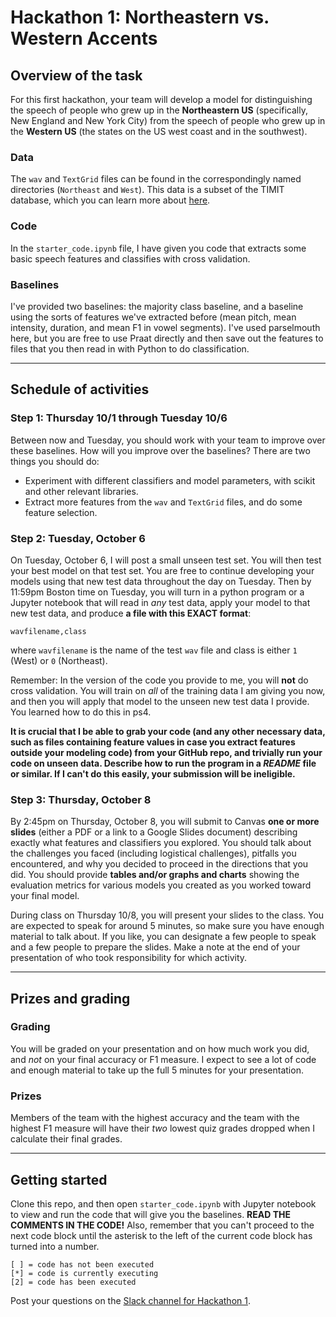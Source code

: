 # Hackathon 1: Northeastern vs. Western Accents

## Overview of the task
For this first hackathon, your team will develop a model for distinguishing the speech of people who grew up in the **Northeastern US** (specifically, New England and New York City) from the speech of people who grew up in the **Western US** (the states on the US west coast and in the southwest). 

### Data
The `wav` and `TextGrid` files can be found in the correspondingly named directories (`Northeast` and `West`). This data is a subset of the TIMIT database, which you can learn more about [here](https://github.com/philipperemy/timit). 

### Code
In the `starter_code.ipynb` file, I have given you code that extracts some basic speech features and classifies with cross validation. 

### Baselines
I've provided two baselines: the majority class baseline, and a baseline using the sorts of features we've  extracted before (mean pitch, mean intensity, duration, and mean F1 in vowel segments). I've used parselmouth here, but you are free to use Praat directly and then save out the features to files that you then read in with Python to do classification.

---

## Schedule of activities

### Step 1: Thursday 10/1 through Tuesday 10/6
Between now and Tuesday, you should work with your team to improve over these baselines. How will you improve over the baselines? There are two things you should do:

* Experiment with different classifiers and model parameters, with scikit and other relevant libraries. 
* Extract more features from the `wav` and `TextGrid` files, and do some feature selection.


### Step 2: Tuesday, October 6
On Tuesday, October 6, I will post a small unseen test set. You will then test your best model on that test set. You are free to continue developing your models using that new test data throughout the day on Tuesday. Then by 11:59pm Boston time on Tuesday, you will turn in a python program or a Jupyter notebook that will read in *any* test data, apply your model to that new test data, and produce **a file with this EXACT format**:

```
wavfilename,class
```

where `wavfilename` is the name of the test `wav` file and class is either `1` (West) or `0` (Northeast). 

Remember: In the version of the code you provide to me, you will **not** do cross validation. You will train on *all* of the training data I am giving you now, and then you will apply that model to the unseen new test data I provide. You learned how to do this in ps4.

**It is crucial that I be able to grab your code (and any other necessary data, such as files containing feature values in case you extract features outside your modeling code) from your GitHub repo, and trivially run your code on unseen data. Describe how to run the program in a *README* file or similar. If I can't do this easily, your submission will be ineligible.**

### Step 3: Thursday, October 8
By 2:45pm on Thursday, October 8, you will submit to Canvas **one or more slides** (either a PDF or a link to a Google Slides document) describing exactly what features and classifiers you explored. You should talk about the challenges you faced (including logistical challenges), pitfalls you encountered, and why you decided to proceed in the directions that you did. You should provide **tables and/or graphs and charts** showing the evaluation metrics for various models you created as you worked toward your final model.

During class on Thursday 10/8, you will present your slides to the class. You are expected to speak for around 5 minutes, so make sure you have enough material to talk about. If you like, you can designate a few people to speak and a few people to prepare the slides. Make a note at the end of your presentation of who took responsibility for which activity.

---

## Prizes and grading

### Grading
You will be graded on your presentation and on how much work you did, and *not* on your final accuracy or F1 measure. I expect to see a lot of code and enough material to take up the full 5 minutes for your presentation.

### Prizes
Members of the team with the highest accuracy and the team with the highest F1 measure will have their *two* lowest quiz grades dropped when I calculate their final grades.

---

## Getting started

Clone this repo, and then open `starter_code.ipynb` with Jupyter notebook to view and run the code that will give you the baselines. **READ THE COMMENTS IN THE CODE!** Also, remember that you can't proceed to the next code block until the asterisk to the left of the current code block has turned into a number. 

```
[ ] = code has not been executed
[*] = code is currently executing
[2] = code has been executed

```

Post your questions on the [Slack channel for Hackathon 1](https://csci3398.slack.com/archives/C019MUSM0BY).
